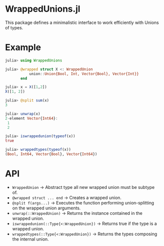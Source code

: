 
# WrappedUnions.jl

This package defines a minimalistic interface to work efficiently with Unions of types.

# Example

```julia
julia> using WrappedUnions

julia> @wrapped struct X <: WrappedUnion
           union::Union{Bool, Int, Vector{Bool}, Vector{Int}}
       end

julia> x = X([1,2])
X([1, 2])

julia> @split sum(x)
3

julia> unwrap(x)
2-element Vector{Int64}:
 1
 2

julia> iswrappedunion(typeof(x))
true

julia> wrappedtypes(typeof(x))
(Bool, Int64, Vector{Bool}, Vector{Int64})
```

# API

- `WrappedUnion`                           -> Abstract type all new wrapped union must be subtype of.
- `@wrapped struct ... end`                -> Creates a wrapped union.
- `@split f(args...)`                      -> Executes the function performing union-splitting on the 
                                              wrapped union arguments. 
- `unwrap(::WrappedUnion)`                 -> Returns the instance contained in the wrapped union.
- `iswrappedunion(::Type{<:WrappedUnion})` -> Returns true if the type is a wrapped union.
- `wrappedtypes(::Type{<:WrappedUnion})`   -> Returns the types composing the internal union.
